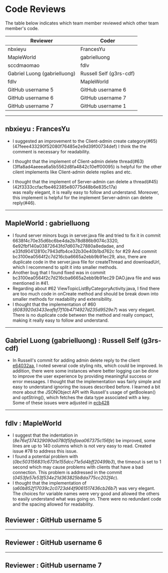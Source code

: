 # Code Reviews

The table below indicates which team member reviewed which other team member's code.

| Reviewer | Coder |
| -------- | ----- |
| nbxieyu |  FrancesYu |
| MapleWorld |  gabrielluong |
| sccdmaomao |  fdlv |
| Gabriel Luong (gabrielluong) |  Russell Self (g3rs-cdf) |
| fdlv |  MapleWorld |
| GitHub username 5 |  GitHub username 6 |
| GitHub username 6 |  GitHub username 7 |
| GitHub username 7 |  GitHub username 1 |


-----

## nbxieyu : FrancesYu
* I suggested an improvement to the Client-admin create category(#65)(47feee433290f52080f76485e2e9d39f00734def)
  I think the the comment is necessary for  readability.

* I thought that  the implement of Client-admin delete thread(#63)(3ffa8ad4aeeea6a5b5562d8fa4842c10eff00095) is 
helpful for the other cilent implements like Client-admin delete replies and etc. 

* I thought that the implement of Server-admin can delete a thread(#45)(42f3333ccfacfbe462385e80775d48b6e835c17a)  
was really elegant, it is really easy to follow and understand. Moreover, this implement is helpful for the 
implement Server-admin can delete reply(#46).


-----

## MapleWorld : gabrielluong

 * I found server minors bugs in server.java file and tried to fix it in commit 6638f4c70e35d6bc6be4da2b78d886b9074c3320, 6e92fbf140a03872643fd7d607e27880a8edadae, and e33fd90412810c7943dfb4ce32b30e40b1bd762c for #29 And commit bc3100ea0564f2c7d216cba6665a2ebb9b91ec29, also, there are duplicate code in the server.java file for createThread and downloadUrl, which I recommend to split it into smaller methods.
 * Another bug that I found fixed was in commit bc3100ea0564f2c7d216cba6665a2ebb9b91ec29 DAO.java file and was mentioned in #41.
 * Regarding about #62 ViewTopicListByCategoryActivity.java, I find there are too much code in onCreate method and should be break down into smaller methods for readability and extensibility.
 * I thought that the implementation of #60 (_6083920d3433eafbf7f10b4714927d235d9529e7_) was very elegant. There is no duplicate code between the method and really compact, making it really easy to follow and understand.

-----

## Gabriel Luong (gabrielluong) : Russell Self (g3rs-cdf)

 * In Russell's commit for adding admin delete reply to the client [e64032aa](https://github.com/csc301-fall2014/Proj-Evening-Team6-repo/commit/e64032aa2cfaadbca0ce5f00c5ff39f1f771dc1e#diff-4b5d83ff78209d2d18f1831d3c540886R142), I noted several code styling nits, which could be improved. In addition, there were some instances where better logging can be done to improve the user experience by providing meaningful success or error messages. I thought that the implementation was fairly simple and easy to understand ignoring the issues described before. I learned a bit more about the JSONObject API with Russell's usage of getBoolean() and optString(), which fetches the data type associated with a key. Some of these issues were adjusted in [ecb428](https://github.com/csc301-fall2014/Proj-Evening-Team6-repo/commit/ecb42871d6b4747c6ffbbc0644a01b5782da233d)

-----

## fdlv : MapleWorld
 * I suggest that the indentation in (_8e76ef374329090a0780f5fafaea067375c156fe_) be improved, some lines are up to 140 columns which is not very easy to read. Created issue #78 to address this issue.
 * I found a potential problem with (_0bc503156831c6731e155dcc71e5d4bff20499b3_), the timeout is set to 1 second which may cause problems with clients that have a bad connection. This problem is addressed in the commit (_0453fe57e53f534e21d363825b8da775cc202f4c_).
 * I thought that the implementation of (_a60b852f17039c2c0723d44f9061517436cb26b7_) was very elegant. The choices for variable names were very good and allowed the others to easily understand what was going on. There were no redundant code and the spacing allowed for readability.

## Reviewer : GitHub username 5

-----

## Reviewer : GitHub username 6

-----

## Reviewer : GitHub username 7
